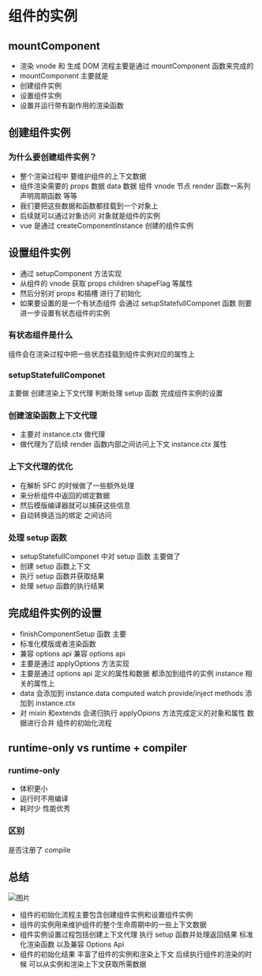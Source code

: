 # 组件的实例

## mountComponent

* 渲染 vnode 和 生成 DOM 流程主要是通过 mountComponent 函数来完成的
* mountComponent 主要就是  
* 创建组件实例
* 设置组件实例
* 设置并运行带有副作用的渲染函数

## 创建组件实例

### 为什么要创建组件实例？

* 整个渲染过程中 要维护组件的上下文数据
* 组件渲染需要的 props 数据 data 数据 组件 vnode 节点 render 函数一系列声明周期函数 等等
* 我们要把这些数据和函数都挂载到一个对象上
* 后续就可以通过对象访问  对象就是组件的实例
* vue 是通过 createComponentInstance 创建的组件实例

## 设置组件实例

* 通过 setupComponent 方法实现
* 从组件的 vnode 获取 props children shapeFlag 等属性
* 然后分别对 props 和插槽 进行了初始化
* 如果要设置的是一个有状态组件 会通过 setupStatefullComponet 函数 则要进一步设置有状态组件的实例

### 有状态组件是什么

组件会在渲染过程中把一些状态挂载到组件实例对应的属性上

### setupStatefullComponet

主要做  创建渲染上下文代理  判断处理 setup 函数 完成组件实例的设置

### 创建渲染函数上下文代理

* 主要对 instance.ctx 做代理
* 做代理为了后续 render 函数内部之间访问上下文 instance.ctx 属性

### 上下文代理的优化

* 在解析 SFC 的时候做了一些额外处理
* 来分析组件中返回的绑定数据
* 然后模版编译器就可以捕获这些信息
* 自动转换适当的绑定 之间访问

### 处理 setup 函数

* setupStatefullComponet 中对 setup 函数 主要做了
* 创建 setup 函数上下文
* 执行 setup 函数并获取结果
* 处理 setup 函数的执行结果

## 完成组件实例的设置

* finishComponentSetup 函数 主要
* 标准化模版或者渲染函数
* 兼容 options api
兼容 options api
* 主要是通过 applyOptions 方法实现
* 主要是通过 options api 定义的属性和数据 都添加到组件的实例 instance 相关的属性上
* data 会添加到 instance.data  computed watch provide/inject methods 添加到 instance.ctx
* 对 mixin 和extends 会递归执行 applyOpions 方法完成定义的对象和属性 数据进行合并
组件的初始化流程

## runtime-only  vs  runtime + compiler

### runtime-only

* 体积更小
* 运行时不用编译
* 耗时少 性能优秀

### 区别

是否注册了 compile

## 总结

![图片](../../../assets/vue/instance.png)

* 组件的初始化流程主要包含创建组件实例和设置组件实例
* 组件的实例用来维护组件的整个生命周期中的一些上下文数据
* 组件实例设置过程包括创建上下文代理 执行 setup 函数并处理返回结果 标准化渲染函数 以及兼容 Options Api
* 组件的初始化结果 丰富了组件的实例和渲染上下文 后续执行组件的渲染的时候 可以从实例和渲染上下文获取所需数据
